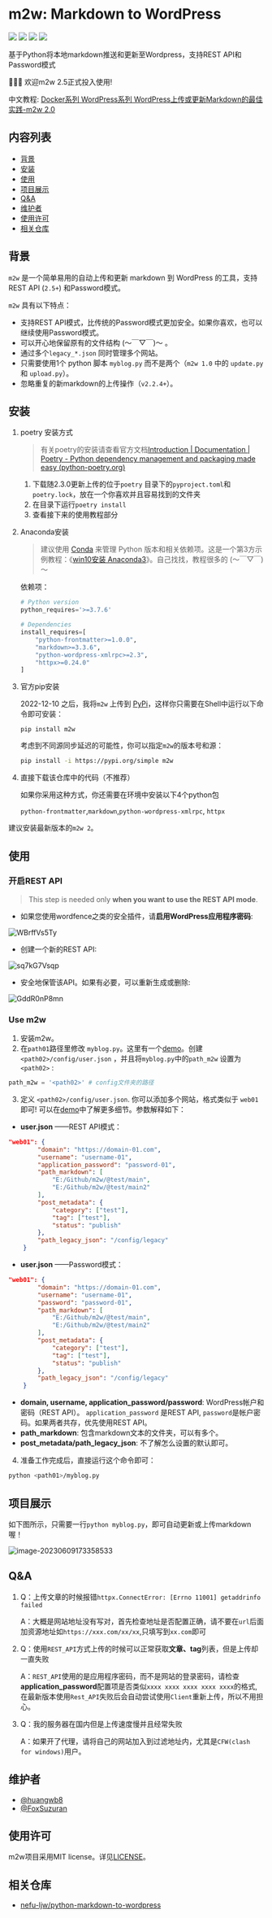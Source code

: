 # m2w: Markdown to WordPress

<p align="left">
<a href=""><img src="https://img.shields.io/badge/python-3.7%2B-orange"></a>
<a href=""><img src="https://img.shields.io/badge/platform-Windows%7Clinux%7CMacOS-brightgreen"></a>
<a href=""><img src="https://img.shields.io/github/downloads/huangwb8/m2w/total"></a>
<a href=""><img src="https://img.shields.io/github/stars/huangwb8/m2w?style=social"></a>
</p>
基于Python将本地markdown推送和更新至Wordpress，支持REST API和Password模式

:star2::star2::star2: 欢迎m2w 2.5正式投入使用!

中文教程: [Docker系列 WordPress系列 WordPress上传或更新Markdown的最佳实践-m2w 2.0](https://blognas.hwb0307.com/linux/docker/2813)

## 内容列表

- [背景](#背景)
- [安装](#安装)
- [使用](#使用)
- [项目展示](#项目展示)
- [Q&A](#Q&A)
- [维护者](#维护者)
- [使用许可](#使用许可)
- [相关仓库](#相关仓库)

## 背景

`m2w` 是一个简单易用的自动上传和更新 markdown 到 WordPress 的工具，支持REST API (`2.5+`) 和Password模式。

`m2w` 具有以下特点：

+ 支持REST API模式，比传统的Password模式更加安全。如果你喜欢，也可以继续使用Password模式。
+ 可以开心地保留原有的文件结构 (～￣▽￣)～ 。
+ 通过多个`legacy_*.json` 同时管理多个网站。
+ 只需要使用1个 python 脚本 `myblog.py` 而不是两个（`m2w 1.0` 中的 `update.py` 和 `upload.py`）。
+ 忽略重复的新markdown的上传操作（`v2.2.4+`）。

## 安装
1. poetry 安装方式

   >有关poetry的安装请查看官方文档[Introduction | Documentation | Poetry - Python dependency management and packaging made easy (python-poetry.org)](https://python-poetry.org/docs/)

   1. 下载随2.3.0更新上传的位于`poetry` 目录下的`pyproject.toml`和`poetry.lock`，放在一个你喜欢并且容易找到的文件夹
   2. 在目录下运行`poetry install`
   3. 查看接下来的使用教程部分

2. Anaconda安装

   > 建议使用 [Conda](https://conda.io/projects/conda/en/stable/user-guide/install/download.html) 来管理 Python 版本和相关依赖项。这是一个第3方示例教程：《[win10安装 Anaconda3](https://www.cnblogs.com/syushin/p/15113986.html)》。自己找找，教程很多的 (～￣▽￣)～ 

   依赖项：

   ```python
   # Python version
   python_requires='>=3.7.6'
   
   # Dependencies
   install_requires=[
       "python-frontmatter>=1.0.0",
       "markdown>=3.3.6",
       "python-wordpress-xmlrpc>=2.3",
       "httpx>=0.24.0"
   ]
   ```

3. 官方pip安装

   2022-12-10 之后，我将`m2w` 上传到 [PyPi](https://pypi.org/project/m2w/)，这样你只需要在Shell中运行以下命令即可安装：

   ```shell
   pip install m2w
   ```
   
   考虑到不同源同步延迟的可能性，你可以指定`m2w`的版本号和源：
   
   ```bash
   pip install -i https://pypi.org/simple m2w
   ```
   
4. 直接下载该仓库中的代码（不推荐）

   如果你采用这种方式，你还需要在环境中安装以下4个python包

   `python-frontmatter`,`markdown`,`python-wordpress-xmlrpc`, `httpx`

建议安装最新版本的`m2w 2`。

## 使用

### 开启REST API

> This step is needed only **when you want to use the REST API mode**.

+ 如果您使用wordfence之类的安全插件，请**启用WordPress应用程序密码**:

![WBrffVs5Ty](https://chevereto.hwb0307.com/images/2023/06/05/WBrffVs5Ty.png)

+ 创建一个新的REST API: 

![sq7kG7Vsqp](https://chevereto.hwb0307.com/images/2023/06/05/sq7kG7Vsqp.png)

+ 安全地保管该API。如果有必要，可以重新生成或删除:

![GddR0nP8mn](https://chevereto.hwb0307.com/images/2023/06/05/GddR0nP8mn.png)

### Use m2w

1. 安装m2w。
2. 在`path01`路径里修改 `myblog.py`。这里有一个[demo](https://github.com/huangwb8/m2w/blob/main/myblog.py)。创建 `<path02>/config/user.json` ，并且将`myblog.py`中的`path_m2w` 设置为 `<path02>` :

```python
path_m2w = '<path02>' # config文件夹的路径
```

3. 定义 `<path02>/config/user.json`.  你可以添加多个网站，格式类似于 `web01`即可!  可以在[demo](https://github.com/huangwb8/m2w/blob/main/config/user.json)中了解更多细节。参数解释如下： 

  + **user.json** ——REST API模式： 


```json
"web01": {
        "domain": "https://domain-01.com",
        "username": "username-01",
        "application_password": "password-01",
        "path_markdown": [
            "E:/Github/m2w/@test/main",
            "E:/Github/m2w/@test/main2"
        ],
        "post_metadata": {
            "category": ["test"],
            "tag": ["test"],
            "status": "publish"
        },
        "path_legacy_json": "/config/legacy"
    }
```

+ **user.json** ——Password模式：


```json
"web01": {
        "domain": "https://domain-01.com",
        "username": "username-01",
        "password": "password-01",
        "path_markdown": [
            "E:/Github/m2w/@test/main",
            "E:/Github/m2w/@test/main2"
        ],
        "post_metadata": {
            "category": ["test"],
            "tag": ["test"],
            "status": "publish"
        },
        "path_legacy_json": "/config/legacy"
    }
```

  + **domain, username, application_password/password**:  WordPress帐户和密码（REST API）。 `application_password` 是REST API, `password`是帐户密码。如果两者共存，优先使用REST API。
  + **path_markdown**: 包含markdown文本的文件夹，可以有多个。
  + **post_metadata/path_legacy_json**: 不了解怎么设置的默认即可。

4. 准备工作完成后，直接运行这个命令即可：

```bash
python <path01>/myblog.py
```

## 项目展示

如下图所示，只需要一行`python myblog.py`，即可自动更新或上传markdown喔！

![image-20230609173358533](https://chevereto.hwb0307.com/images/2023/06/09/image-20230609173358533.png)

## Q&A

1. Q：上传文章的时候报错`httpx.ConnectError: [Errno 11001] getaddrinfo failed`

   A：大概是网站地址没有写对，首先检查地址是否配置正确，请不要在`url`后面加资源地址如`https://xxx.com/xx/xx`,只填写到`xx.com`即可

2. Q：使用`REST_API`方式上传的时候可以正常获取**文章、tag**列表，但是上传却一直失败

   A：`REST_API`使用的是应用程序密码，而不是网站的登录密码，请检查**application_password**配置项是否类似`xxxx xxxx xxxx xxxx xxxx`的格式,在最新版本使用`Rest_API`失败后会自动尝试使用`Client`重新上传，所以不用担心。

3. Q：我的服务器在国内但是上传速度慢并且经常失败

   A：如果开了代理，请将自己的网站加入到过滤地址内，尤其是`CFW(clash for windows)`用户。

## 维护者

+ [@huangwb8](https://t.me/hwb0307)
+ [@FoxSuzuran](https://github.com/FoxSuzuran)

## 使用许可

m2w项目采用MIT license。详见[LICENSE](https://github.com/huangwb8/m2w/blob/main/license.txt)。

## 相关仓库

+ [nefu-ljw/python-markdown-to-wordpress](https://github.com/nefu-ljw/python-markdown-to-wordpress)

